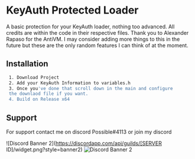 
# KeyAuth Protected Loader

A basic protection for your KeyAuth loader, nothing too advanced. All credits are within the code in their respective files.
Thank you to Alexander Rapaso for the AntiVM. I may consider adding more things to this in the future but these are the only random features I can think of at the moment.

## Installation


```bash
 1. Download Project
 2. Add your KeyAuth Information to variables.h
 3. Once you've done that scroll down in the main and configure
 the downlaod file if you want. 
 4. Build on Release x64
```
    
## Support

For support contact me on discord Possible#4113 or join my discord

![Discord Banner 2](https://discordapp.com/api/guilds/[SERVER ID]/widget.png?style=banner2)
<img src="https://discordapp.com/api/guilds/1047695181383737374/widget.png?style=banner2" alt="Discord Banner 2"/>
